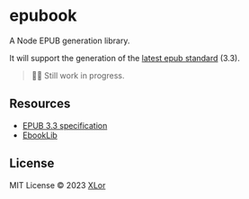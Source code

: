 # epubook

A Node EPUB generation library.

It will support the generation of the [latest epub standard](https://www.w3.org/TR/epub-33/) (3.3).

> 👷‍♂️ Still work in progress.

## Resources

+ [EPUB 3.3 specification](https://www.w3.org/TR/epub-33/)
+ [EbookLib](https://github.com/aerkalov/ebooklib)

## License

MIT License © 2023 [XLor](https://github.com/yjl9903)
